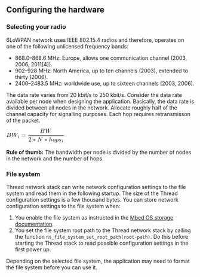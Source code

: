 ## Configuring the hardware

### Selecting your radio

6LoWPAN network uses IEEE 802.15.4 radios and therefore, operates on one of the following unlicensed frequency bands:

- 868.0–868.6 MHz: Europe, allows one communication channel (2003, 2006, 2011[4]).
- 902–928 MHz: North America, up to ten channels (2003), extended to thirty (2006).
- 2400–2483.5 MHz: worldwide use, up to sixteen channels (2003, 2006).

The data rate varies from 20 kbit/s to 250 kbit/s. Consider the data rate available per node when designing the application. Basically, the data rate is divided between all nodes in the network. Allocate roughly half of the channel capacity for signalling purposes. Each hop requires retransmisson of the packet.

![Datarate](../../../images/bw.png)

<span class="tips">**Rule of thumb:** The bandwidth per node is divided by the number of nodes in the network and the number of hops.</span>

### File system

Thread network stack can write network configuration settings to the file system and read them in the following startup. The size of the Thread configuration settings is a few thousand bytes. You can store network configuration settings to the file system when:

 1. You enable the file system as instructed in the [Mbed OS storage documentation](../apis/storage.html).
 1. You set the file system root path to the Thread network stack by calling the function `ns_file_system_set_root_path(root-path)`. Do this before starting the Thread stack to read possible configuration settings in the first power up.

Depending on the selected file system, the application may need to format the file system before you can use it.
